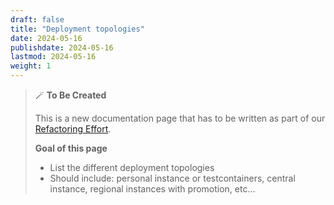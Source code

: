 ```yaml
---
draft: false
title: "Deployment topologies"
date: 2024-05-16
publishdate: 2024-05-16
lastmod: 2024-05-16
weight: 1
---
```


> 🪄 **To Be Created**
>
> This is a new documentation page that has to be written as part of our [Refactoring Effort](https://github.com/microcks/microcks.io/issues/81).
> 
> **Goal of this page**
> * List the different deployment topologies
> * Should include: personal instance or testcontainers, central instance, regional instances with promotion, etc...
